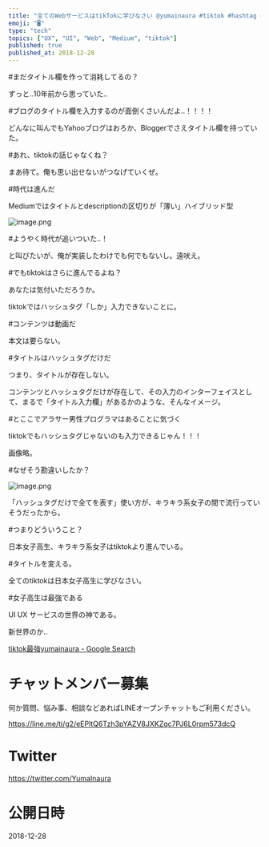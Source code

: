 ```yaml
---
title: "全てのWebサービスはtikTokに学びなさい @yumainaura #tiktok #hashtag #タイトル #不要論"
emoji: "🖥"
type: "tech"
topics: ["UX", "UI", "Web", "Medium", "tiktok"]
published: true
published_at: 2018-12-28
---
```


#まだタイトル欄を作って消耗してるの？

ずっと‥10年前から思っていた‥

#ブログのタイトル欄を入力するのが面倒くさいんだよ‥！！！！

どんなに叫んでもYahooブログはおろか、Bloggerでさえタイトル欄を持っていた。

#あれ、tiktokの話じゃなくね？

まあ待て。俺も思い出せないがつなげていくぜ。

#時代は進んだ

Mediumではタイトルとdescriptionの区切りが「薄い」ハイブリッド型

![image.png](https://qiita-image-store.s3.amazonaws.com/0/89618/e5f453ba-157e-f58f-6e47-1c51c8284af5.png)


#ようやく時代が追いついた‥！

と叫びたいが、俺が実装したわけでも何でもないし。遠吠え。

#でもtiktokはさらに進んでるよね？

あなたは気付いただろうか。

tiktokではハッシュタグ「しか」入力できないことに。

#コンテンツは動画だ

本文は要らない。

#タイトルはハッシュタグだけだ

つまり、タイトルが存在しない。

コンテンツとハッシュタグだけが存在して、その入力のインターフェイスとして、まるで「タイトル入力欄」があるかのような、そんなイメージ。

#とここでアラサー男性プログラマはあることに気づく

tiktokでもハッシュタグじゃないのも入力できるじゃん！！！

画像略。

#なぜそう勘違いしたか？

![image.png](https://qiita-image-store.s3.amazonaws.com/0/89618/5a5237e6-493f-6c92-df0b-4426a6f33a06.png)

「ハッシュタグだけで全てを表す」使い方が、キラキラ系女子の間で流行っていそうだったから。

#つまりどういうこと？

日本女子高生、キラキラ系女子はtiktokより進んでいる。

#タイトルを変える。

全てのtiktokは日本女子高生に学びなさい。

#女子高生は最強である

UI UX サービスの世界の神である。

新世界のか‥

[tiktok最強yumainaura - Google Search](https://www.google.com/search?q=tiktok%E6%9C%80%E5%BC%B7yumainaura&oq=tiktok%E6%9C%80%E5%BC%B7yumainaura&aqs=chrome..69i57.3308j0j7&sourceid=chrome&ie=UTF-8)









<!-- Update From Qiita API -->

# チャットメンバー募集


何か質問、悩み事、相談などあればLINEオープンチャットもご利用ください。

https://line.me/ti/g2/eEPltQ6Tzh3pYAZV8JXKZqc7PJ6L0rpm573dcQ





# Twitter


https://twitter.com/YumaInaura


<!-- Update From Qiita API -->



# 公開日時

2018-12-28
